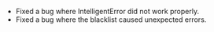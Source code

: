 * Fixed a bug where IntelligentError did not work properly.
* Fixed a bug where the blacklist caused unexpected errors.